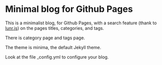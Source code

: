 # Minimal blog for Github Pages

This is a minimalist blog, for Github Pages, with a search feature (thank to [lunr.js](https://lunrjs.com/)) on the pages titles, categories, and tags.

There is category page and tags page.

The theme is minima, the default Jekyll theme.

Look at the file _config.yml to configure your blog.

